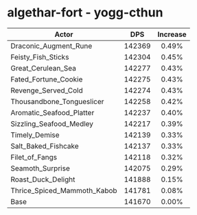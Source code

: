# algethar-fort - yogg-cthun
| Actor | DPS | Increase |
|---|:---:|:---:|
|Draconic_Augment_Rune|142369|0.49%|
|Feisty_Fish_Sticks|142304|0.45%|
|Great_Cerulean_Sea|142277|0.43%|
|Fated_Fortune_Cookie|142275|0.43%|
|Revenge_Served_Cold|142274|0.43%|
|Thousandbone_Tongueslicer|142258|0.42%|
|Aromatic_Seafood_Platter|142237|0.40%|
|Sizzling_Seafood_Medley|142217|0.39%|
|Timely_Demise|142139|0.33%|
|Salt_Baked_Fishcake|142137|0.33%|
|Filet_of_Fangs|142118|0.32%|
|Seamoth_Surprise|142075|0.29%|
|Roast_Duck_Delight|141888|0.15%|
|Thrice_Spiced_Mammoth_Kabob|141781|0.08%|
|Base|141670|0.00%|
